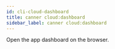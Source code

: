 ```yaml
---
id: cli-cloud-dashboard
title: canner cloud:dashboard
sidebar_label: canner cloud:dashboard
---
```


Open the app dashboard on the browser.
